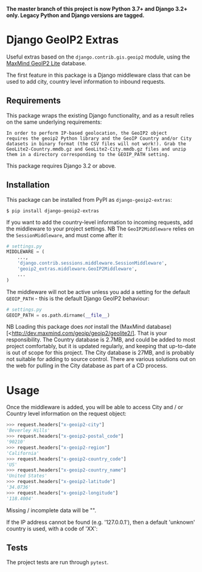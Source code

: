 **The master branch of this project is now Python 3.7+ and Django 3.2+ only. Legacy Python and Django versions are tagged.**

# Django GeoIP2 Extras

Useful extras based on the `django.contrib.gis.geoip2` module, using
the [MaxMind GeoIP2 Lite](http://dev.maxmind.com/geoip/geoip2/geolite2/) database.

The first feature in this package is a Django middleware class that can
be used to add city, country level information to inbound requests.

## Requirements

This package wraps the existing Django functionality, and as a result
relies on the same underlying requirements:

    In order to perform IP-based geolocation, the GeoIP2 object
    requires the geoip2 Python library and the GeoIP Country and/or City
    datasets in binary format (the CSV files will not work!). Grab the
    GeoLite2-Country.mmdb.gz and GeoLite2-City.mmdb.gz files and unzip
    them in a directory corresponding to the GEOIP_PATH setting.

This package requires Django 3.2 or above.

## Installation

This package can be installed from PyPI as `django-geoip2-extras`:

```
$ pip install django-geoip2-extras
```

If you want to add the country-level information to incoming requests,
add the middleware to your project settings. NB The ``GeoIP2Middleware``
relies on the ``SessionMiddleware``, and must come after it:

```python
# settings.py
MIDDLEWARE = (
    ...,
    'django.contrib.sessions.middleware.SessionMiddleware',
    'geoip2_extras.middleware.GeoIP2Middleware',
    ...
)
```

The middleware will not be active unless you add a setting for
the default `GEOIP_PATH` - this is the default Django GeoIP2 behaviour:

```python
# settings.py
GEOIP_PATH = os.path.dirname(__file__)
```

NB Loading this package does *not* install the (MaxMind
database)[<http://dev.maxmind.com/geoip/geoip2/geolite2/]. That is your
responsibility. The Country database is 2.7MB, and could be added to
most project comfortably, but it is updated regularly, and keeping that
up-to-date is out of scope for this project. The City database is 27MB,
and is probably not suitable for adding to source control. There are
various solutions out on the web for pulling in the City database as
part of a CD process.

Usage
=====

Once the middleware is added, you will be able to access City and / or Country level
information on the request object:

```python
>>> request.headers["x-geoip2-city"]
'Beverley Hills'
>>> request.headers["x-geoip2-postal_code"]
'90210'
>>> request.headers["x-geoip2-region"]
'California'
>>> request.headers["x-geoip2-country_code"]
'US'
>>> request.headers["x-geoip2-country_name"]
'United States'
>>> request.headers["x-geoip2-latitude"]
'34.0736'
>>> request.headers["x-geoip2-longitude"]
'118.4004'
```

Missing / incomplete data will be "".

If the IP address cannot be found (e.g. '127.0.0.1'), then a default 'unknown'
country is used, with a code of 'XX':

## Tests

The project tests are run through `pytest`.
